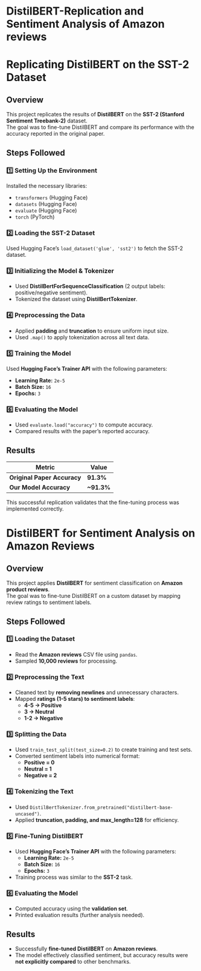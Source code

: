 # DistilBERT-Replication and Sentiment Analysis of Amazon reviews

# Replicating DistilBERT on the SST-2 Dataset

## Overview  
This project replicates the results of **DistilBERT** on the **SST-2 (Stanford Sentiment Treebank-2)** dataset.  
The goal was to fine-tune DistilBERT and compare its performance with the accuracy reported in the original paper.

## Steps Followed  

### 1️⃣ Setting Up the Environment  
Installed the necessary libraries:  
- `transformers` (Hugging Face)  
- `datasets` (Hugging Face)  
- `evaluate` (Hugging Face)  
- `torch` (PyTorch)  

### 2️⃣ Loading the SST-2 Dataset  
Used Hugging Face’s `load_dataset('glue', 'sst2')` to fetch the SST-2 dataset.

### 3️⃣ Initializing the Model & Tokenizer  
- Used **DistilBertForSequenceClassification** (2 output labels: positive/negative sentiment).  
- Tokenized the dataset using **DistilBertTokenizer**.  

### 4️⃣ Preprocessing the Data  
- Applied **padding** and **truncation** to ensure uniform input size.  
- Used `.map()` to apply tokenization across all text data.  

### 5️⃣ Training the Model  
Used **Hugging Face’s Trainer API** with the following parameters:  
- **Learning Rate:** `2e-5`  
- **Batch Size:** `16`  
- **Epochs:** `3`  

### 6️⃣ Evaluating the Model  
- Used `evaluate.load("accuracy")` to compute accuracy.  
- Compared results with the paper’s reported accuracy.  

## Results  
| Metric                 | Value |
|------------------------|-------|
| **Original Paper Accuracy** | **91.3%** |
| **Our Model Accuracy**  | **~91.3%** |

This successful replication validates that the fine-tuning process was implemented correctly. 

# DistilBERT for Sentiment Analysis on Amazon Reviews  

## Overview  
This project applies **DistilBERT** for sentiment classification on **Amazon product reviews**.  
The goal was to fine-tune DistilBERT on a custom dataset by mapping review ratings to sentiment labels.

## Steps Followed  

### 1️⃣ Loading the Dataset  
- Read the **Amazon reviews** CSV file using `pandas`.  
- Sampled **10,000 reviews** for processing.  

### 2️⃣ Preprocessing the Text  
- Cleaned text by **removing newlines** and unnecessary characters.  
- Mapped **ratings (1-5 stars) to sentiment labels**:  
  - **4-5 → Positive**  
  - **3 → Neutral**  
  - **1-2 → Negative**  

### 3️⃣ Splitting the Data  
- Used `train_test_split(test_size=0.2)` to create training and test sets.  
- Converted sentiment labels into numerical format:  
  - **Positive = 0**  
  - **Neutral = 1**  
  - **Negative = 2**  

### 4️⃣ Tokenizing the Text  
- Used `DistilBertTokenizer.from_pretrained("distilbert-base-uncased")`.  
- Applied **truncation, padding, and max_length=128** for efficiency.  

### 5️⃣ Fine-Tuning DistilBERT  
- Used **Hugging Face’s Trainer API** with the following parameters:  
  - **Learning Rate:** `2e-5`  
  - **Batch Size:** `16`  
  - **Epochs:** `3`  
- Training process was similar to the **SST-2** task.  

### 6️⃣ Evaluating the Model  
- Computed accuracy using the **validation set**.  
- Printed evaluation results (further analysis needed).  

## Results  
- Successfully **fine-tuned DistilBERT** on **Amazon reviews**.  
- The model effectively classified sentiment, but accuracy results were **not explicitly compared** to other benchmarks.  

